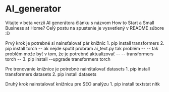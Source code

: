# AI_generator
Vitajte v beta verzii AI generátora článku s názvom How to Start a Small Business at Home? Celý postu na spustenie je vysvetlený v README súbore :D

Prvý krok je potrebné si nainsťalovať pár knižníc
        1. pip install transformers
        2. pip install torch
        -- ak nejde sputit probram ai_text.py tak problém --
        -- tak problém može byť v tom, že je potrebné aktualizovať -- 
        -- transformers torch --
        3. pip install --upgrade transformers torch


        
Pre trenovanie knižnice je potrebné nainštalovať datasets
        1. pip install transformers datasets
        2. pip install datasets



Druhý krok nainstalovať knižnicu pre SEO analýzu
        1. pip install textstat nltk
